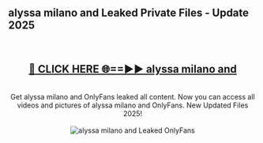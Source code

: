 <h2>alyssa milano and Leaked Private Files - Update 2025</h2>
<br>
<div align="center">
<h2><a href="https://cliphot.my.id/alyssa_milano_and" rel="nofollow">🔴 CLICK HERE 🌐==►► alyssa milano and</a></h2>
<br>
Get alyssa milano and OnlyFans leaked all content. Now you can access all videos and pictures of alyssa milano and OnlyFans. New Updated Files 2025!
<br>
<br>
<a href="https://cliphot.my.id/alyssa_milano_and" rel="nofollow" data-target="animated-image.originalLink"><img src="https://i.ibb.co.com/WyWwxjT/player-gif2.gif" alt="alyssa milano and Leaked OnlyFans" style="max-width: 100%; display: inline-block;" data-target="animated-image.originalImage"></a>
</div>
<br>
